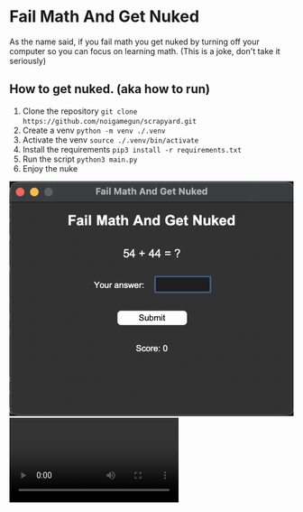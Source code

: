 # Fail Math And Get Nuked
As the name said, if you fail math you get nuked by turning off your computer so you can focus on learning math.
(This is a joke, don't take it seriously)

## How to get nuked. (aka how to run)

1. Clone the repository
`git clone https://github.com/noigamegun/scrapyard.git`
2. Create a venv
`python -m venv ./.venv`
3. Activate the venv
`source ./.venv/bin/activate`
4. Install the requirements
`pip3 install -r requirements.txt`
5. Run the script
`python3 main.py`
6. Enjoy the nuke

![Image showing the program](https://github.com/noigamegun/scrapyard/blob/main/image.png)
![Video showing the program](https://github.com/noigamegun/scrapyard/raw/refs/heads/main/video.mp4)